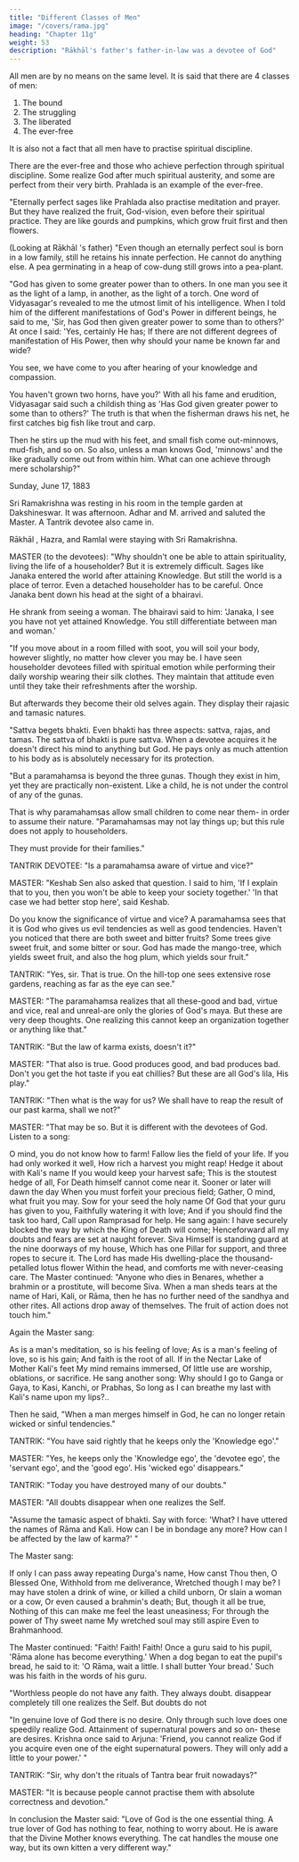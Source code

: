 ```yaml
---
title: "Different Classes of Men"
image: "/covers/rama.jpg"
heading: "Chapter 11g"
weight: 53
description: "Rākhāl's father's father-in-law was a devotee of God"
---
```




All men are by no means on the same level. It is said that there are 4 classes of men:

1. The bound
2. The struggling
3. The liberated
4. The ever-free

It is also not a fact that all men have to practise spiritual discipline. 

There are the ever-free and those who achieve perfection through spiritual discipline. Some realize God after much spiritual
austerity, and some are perfect from their very birth. Prahlada is an example of the ever-free.

"Eternally perfect sages like Prahlada also practise meditation and prayer. But they have realized the fruit, God-vision, even before their spiritual practice. They are like gourds and pumpkins, which grow fruit first and then flowers.

(Looking at Rākhāl 's father) "Even though an eternally perfect soul is born in a low
family, still he retains his innate perfection. He cannot do anything else. A pea
germinating in a heap of cow-dung still grows into a pea-plant.

"God has given to some greater power than to others. In one man you see it as the light
of a lamp, in another, as the light of a torch. One word of Vidyasagar's revealed to me
the utmost limit of his intelligence. When I told him of the different manifestations of God's Power in different beings, he said to me, 'Sir, has God then given greater power to some than to others?' At once I said: 'Yes, certainly He has; If there are not different degrees of manifestation of His Power, then why should your name be known far and
wide? 

You see, we have come to you after hearing of your knowledge and compassion.

You haven't grown two horns, have you?' With all his fame and erudition, Vidyasagar said such a childish thing as 'Has God given greater power to some than to others?' The truth is that when the fisherman draws his net, he first catches big fish like trout and carp.

Then he stirs up the mud with his feet, and small fish come out-minnows, mud-fish, and so on. So also, unless a man knows God, 'minnows' and the like gradually come out from within him. What can one achieve through mere scholarship?"


Sunday, June 17, 1883

Sri Ramakrishna was resting in his room in the temple garden at Dakshineswar. It was afternoon. Adhar and M. arrived and saluted the Master. A Tantrik devotee also came in. 

Rākhāl , Hazra, and Ramlal were staying with Sri Ramakrishna.

MASTER (to the devotees): "Why shouldn't one be able to attain spirituality, living the life of a householder? But it is extremely difficult. Sages like Janaka entered the world after attaining Knowledge. But still the world is a place of terror. Even a detached householder has to be careful. Once Janaka bent down his head at the sight of a
bhairavi. 

He shrank from seeing a woman. The bhairavi said to him: 'Janaka, I see you have not yet attained Knowledge. You still differentiate between man and woman.'

"If you move about in a room filled with soot, you will soil your body, however slightly, no matter how clever you may be. I have seen householder devotees filled with spiritual emotion while performing their daily worship wearing their silk clothes. They maintain that attitude even until they take their refreshments after the worship. 

But afterwards they become their old selves again. They display their rajasic and tamasic natures.

"Sattva begets bhakti. Even bhakti has three aspects: sattva, rajas, and tamas. The sattva of bhakti is pure sattva. When a devotee acquires it he doesn't direct his mind to anything but God. He pays only as much attention to his body as is absolutely necessary for its protection.

"But a paramahamsa is beyond the three gunas. Though they exist in him, yet they are practically non-existent. Like a child, he is not under the control of any of the gunas. 

That is why paramahamsas allow small children to come near them- in order to assume their nature.
"Paramahamsas may not lay things up; but this rule does not apply to householders.

They must provide for their families."

TANTRIK DEVOTEE: "Is a paramahamsa aware of virtue and vice?"

MASTER: "Keshab Sen also asked that question. I said to him, 'If I explain that to you, then you won't be able to keep your society together.' 'In that case we had better stop here', said Keshab.

Do you know the significance of virtue and vice? A paramahamsa sees that it is God who gives us evil tendencies as well as good tendencies. Haven't you noticed that there are both sweet and bitter fruits? Some trees give sweet fruit, and some bitter or sour.
God has made the mango-tree, which yields sweet fruit, and also the hog plum, which
yields sour fruit."

TANTRIK: "Yes, sir. That is true. On the hill-top one sees extensive rose gardens, reaching as far as the eye can see."

MASTER: "The paramahamsa realizes that all these-good and bad, virtue and vice, real and unreal-are only the glories of God's maya. But these are very deep thoughts. One realizing this cannot keep an organization together or anything like that."

TANTRIK: "But the law of karma exists, doesn't it?"

MASTER: "That also is true. Good produces good, and bad produces bad. Don't you get the hot taste if you eat chillies? But these are all God's lila, His play."

TANTRIK: "Then what is the way for us? We shall have to reap the result of our past karma, shall we not?"

MASTER: "That may be so. But it is different with the devotees of God. Listen to a song:

O mind, you do not know how to farm!
Fallow lies the field of your life.
If you had only worked it well,
How rich a harvest you might reap!
Hedge it about with Kali's name
If you would keep your harvest safe;
This is the stoutest hedge of all,
For Death himself cannot come near it.
Sooner or later will dawn the day
When you must forfeit your precious field;
Gather, O mind, what fruit you may.
Sow for your seed the holy name
Of God that your guru has given to you,
Faithfully watering it with love;
And if you should find the task too hard,
Call upon Ramprasad for help.
He sang again:
I have securely blocked the way by which the King of Death
will come;
Henceforward all my doubts and fears are set at naught forever.
Siva Himself is standing guard at the nine doorways of my house,
Which has one Pillar for support, and three ropes to secure it.
The Lord has made His dwelling-place the thousand-petalled
lotus flower
Within the head, and comforts me with never-ceasing care.
The Master continued: "Anyone who dies in Benares, whether a brahmin or a prostitute,
will become Siva. When a man sheds tears at the name of Hari, Kali, or Rāma, then he
has no further need of the sandhya and other rites. All actions drop away of
themselves. The fruit of action does not touch him."


Again the Master sang:

As is a man's meditation, so is his feeling of love;
As is a man's feeling of love, so is his gain;
And faith is the root of all.
If in the Nectar Lake of Mother Kali's feet
My mind remains immersed,
Of little use are worship, oblations, or sacrifice.
He sang another song:
Why should I go to Ganga or Gaya, to Kasi, Kanchi, or
Prabhas,
So long as I can breathe my last with Kali's name upon my
lips?..

Then he said, "When a man merges himself in God, he can no longer retain wicked or sinful tendencies."

TANTRIK: "You have said rightly that he keeps only the 'Knowledge ego'."

MASTER: "Yes, he keeps only the 'Knowledge ego', the 'devotee ego', the 'servant ego', and the 'good ego'. His 'wicked ego' disappears."

TANTRIK: "Today you have destroyed many of our doubts."

MASTER: "All doubts disappear when one realizes the Self.

"Assume the tamasic aspect of bhakti. Say with force: 'What? I have uttered the names of Rāma and Kali. How can I be in bondage any more? How can I be affected by the law of karma?' "

The Master sang:

If only I can pass away repeating Durga's name,
How canst Thou then, O Blessed One,
Withhold from me deliverance,
Wretched though I may be?
I may have stolen a drink of wine, or killed a child unborn,
Or slain a woman or a cow,
Or even caused a brahmin's death;
But, though it all be true,
Nothing of this can make me feel the least uneasiness;
For through the power of Thy sweet name
My wretched soul may still aspire 
Even to Brahmanhood.

The Master continued: "Faith! Faith! Faith! Once a guru said to his pupil, 'Rāma alone has become everything.' When a dog began to eat the pupil's bread, he said to it: 'O Rāma, wait a little. I shall butter Your bread.' Such was his faith in the words of his guru.

"Worthless people do not have any faith. They always doubt.
disappear completely till one realizes the Self. But doubts do not

"In genuine love of God there is no desire. Only through such love does one speedily
realize God. Attainment of supernatural powers and so on- these are desires. Krishna
once said to Arjuna: 'Friend, you cannot realize God if you acquire even one of the eight
supernatural powers. They will only add a little to your power.' "

TANTRIK: "Sir, why don't the rituals of Tantra bear fruit nowadays?"

MASTER: "It is because people cannot practise them with absolute correctness and
devotion."

In conclusion the Master said: "Love of God is the one essential thing. A true lover of  God has nothing to fear, nothing to worry about. He is aware that the Divine Mother knows everything. The cat handles the mouse one way, but its own kitten a very
different way."
